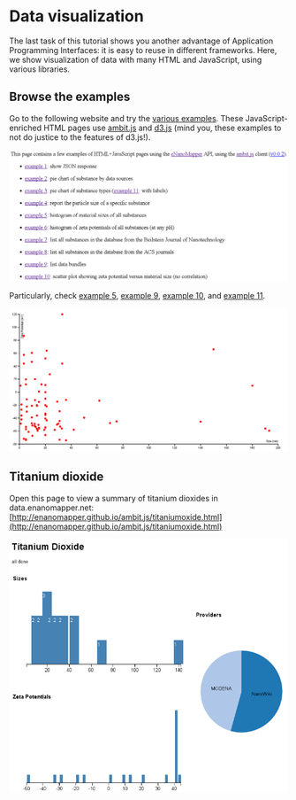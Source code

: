 # Data visualization

The last task of this tutorial shows you another advantage of Application Programming Interfaces: it is easy to reuse in different frameworks. Here, we show visualization of data with many HTML and JavaScript, using various libraries.

## Browse the examples

Go to the following website and try the [various examples](http://enanomapper.github.io/ambit.js/).
These JavaScript-enriched HTML pages use [ambit.js](https://github.com/enanomapper/ambit.js/) and
[d3.js](https://d3js.org/) (mind you, these examples to not do justice to the features of d3.js!).

![Screenshot of website with a list of examples](media/image28.png)

Particularly, check [example 5](http://enanomapper.github.io/ambit.js/example5.html),
[example 9](http://enanomapper.github.io/ambit.js/example9.html),
[example 10](http://enanomapper.github.io/ambit.js/example10.html),
and [example 11](http://enanomapper.github.io/ambit.js/example11.html).

![Scatterplot of zeta potential against particle size](media/image29.png)

## Titanium dioxide

Open this page to view a summary of titanium dioxides in data.enanomapper.net:
[http://enanomapper.github.io/ambit.js/titaniumoxide.html](http://enanomapper.github.io/ambit.js/titaniumoxide.html)

![Screenshot of a visual summary of titanium dioxide physchem properties](media/image30.png)
